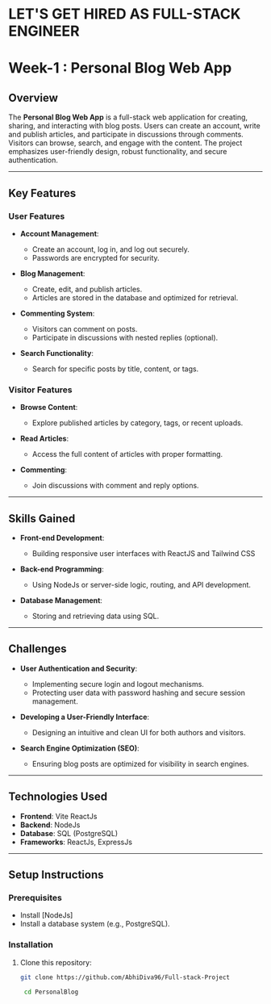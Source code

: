  # LET'S GET HIRED AS FULL-STACK ENGINEER

# Week-1 : Personal Blog Web App

## Overview

The **Personal Blog Web App** is a full-stack web application for creating, sharing, and interacting with blog posts. Users can create an account, write and publish articles, and participate in discussions through comments. Visitors can browse, search, and engage with the content. The project emphasizes user-friendly design, robust functionality, and secure authentication.

---


## Key Features

### User Features
- **Account Management**:  
  - Create an account, log in, and log out securely.  
  - Passwords are encrypted for security.  

- **Blog Management**:  
  - Create, edit, and publish articles.  
  - Articles are stored in the database and optimized for retrieval.  

- **Commenting System**:  
  - Visitors can comment on posts.  
  - Participate in discussions with nested replies (optional).  

- **Search Functionality**:  
  - Search for specific posts by title, content, or tags.  

### Visitor Features
- **Browse Content**:  
  - Explore published articles by category, tags, or recent uploads.  

- **Read Articles**:  
  - Access the full content of articles with proper formatting.  

- **Commenting**:  
  - Join discussions with comment and reply options.  

---

## Skills Gained

- **Front-end Development**:  
  - Building responsive user interfaces with ReactJS and Tailwind CSS

- **Back-end Programming**:  
  - Using NodeJs or server-side logic, routing, and API development.  

- **Database Management**:  
  - Storing and retrieving data using SQL.  

---

## Challenges

- **User Authentication and Security**:  
  - Implementing secure login and logout mechanisms.  
  - Protecting user data with password hashing and secure session management.  

- **Developing a User-Friendly Interface**:  
  - Designing an intuitive and clean UI for both authors and visitors.  

- **Search Engine Optimization (SEO)**:  
  - Ensuring blog posts are optimized for visibility in search engines.  

---

## Technologies Used

- **Frontend**: Vite ReactJs
- **Backend**: NodeJs
- **Database**: SQL (PostgreSQL) 
- **Frameworks**: ReactJs, ExpressJs

---

## Setup Instructions

### Prerequisites
- Install [NodeJs] 
- Install a database system (e.g., PostgreSQL).  


### Installation
1. Clone this repository:  
   ```bash
   git clone https://github.com/AbhiDiva96/Full-stack-Project
  
    cd PersonalBlog

    ```
   


